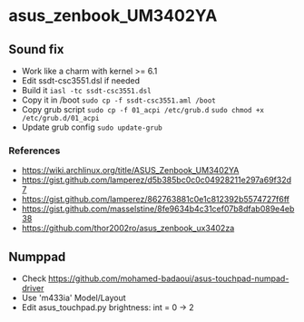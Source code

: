 # asus_zenbook_UM3402YA
## Sound fix 
* Work like a charm with kernel >= 6.1
* Edit ssdt-csc3551.dsl if needed 
* Build it
```iasl -tc ssdt-csc3551.dsl```
* Copy it in /boot
```sudo cp -f ssdt-csc3551.aml /boot```
* Copy grub script
```sudo cp -f 01_acpi /etc/grub.d```
```sudo chmod +x /etc/grub.d/01_acpi```
* Update grub config
```sudo update-grub```

### References
* https://wiki.archlinux.org/title/ASUS_Zenbook_UM3402YA
* https://gist.github.com/lamperez/d5b385bc0c0c04928211e297a69f32d7
* https://gist.github.com/lamperez/862763881c0e1c812392b5574727f6ff
* https://gist.github.com/masselstine/8fe9634b4c31cef07b8dfab089e4eb38
* https://github.com/thor2002ro/asus_zenbook_ux3402za

## Numppad
* Check https://github.com/mohamed-badaoui/asus-touchpad-numpad-driver
* Use 'm433ia' Model/Layout
* Edit asus_touchpad.py
  brightness: int = 0 -> 2
